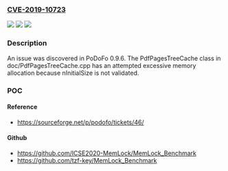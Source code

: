 ### [CVE-2019-10723](https://cve.mitre.org/cgi-bin/cvename.cgi?name=CVE-2019-10723)
![](https://img.shields.io/static/v1?label=Product&message=n%2Fa&color=blue)
![](https://img.shields.io/static/v1?label=Version&message=n%2Fa&color=blue)
![](https://img.shields.io/static/v1?label=Vulnerability&message=n%2Fa&color=brighgreen)

### Description

An issue was discovered in PoDoFo 0.9.6. The PdfPagesTreeCache class in doc/PdfPagesTreeCache.cpp has an attempted excessive memory allocation because nInitialSize is not validated.

### POC

#### Reference
- https://sourceforge.net/p/podofo/tickets/46/

#### Github
- https://github.com/ICSE2020-MemLock/MemLock_Benchmark
- https://github.com/tzf-key/MemLock_Benchmark

